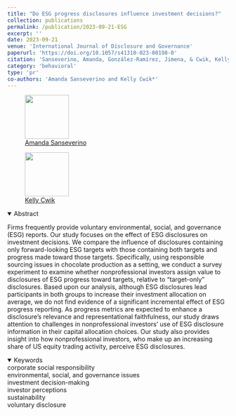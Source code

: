 ```yaml
---
title: "Do ESG progress disclosures influence investment decisions?"
collection: publications
permalink: /publication/2023-09-21-ESG
excerpt: ''
date: 2023-09-21
venue: 'International Journal of Disclosure and Governance'
paperurl: 'https://doi.org/10.1057/s41310-023-00198-0'
citation: 'Sanseverino, Amanda, González-Ramírez, Jimena, & Cwik, Kelly (2023). &quot;Teaching Environmental and Natural Resource Economics: A Review of the Economic Education LiteratureDo ESG progress disclosures influence investment decisions? &quot; <i>  International Journal of Disclosure and Governance </i>. 21: 107-126.'
category: 'behavioral'
type: 'pr'
co-authors: 'Amanda Sanseverino and Kelly Cwik*'
---
```


<!-- Google tag (gtag.js) -->
<script async src="https://www.googletagmanager.com/gtag/js?id=G-Q95WSVMDNZ"></script>
<script>
  window.dataLayer = window.dataLayer || [];
  function gtag(){dataLayer.push(arguments);}
  gtag('js', new Date());

  gtag('config', 'G-Q95WSVMDNZ');
</script>

<body>
<div class="image-container">
        <figure>
            <img src="/images/co-authors/amanda_sanseverino.png" width="100" height="auto">
            <figcaption><a href="https://manhattan.edu/campus-directory/asanseverino02" target="_blank">Amanda Sanseverino</a></figcaption>
        </figure>
        <figure>
            <img src="/images/co-authors/kelly_cwik.png" width="100" height="auto">
            <figcaption><a href="https://www.linkedin.com/in/kellycwik/" target="_blank">Kelly Cwik</a></figcaption>
        </figure>   
        <!-- Add more images as needed -->
    </div>
</body>


<details open>
<summary>
Abstract
</summary>

<p>
Firms frequently provide voluntary environmental, social, and governance (ESG) reports. Our study focuses on the effect of ESG disclosures on investment decisions. We compare the influence of disclosures containing only forward-looking ESG targets with those containing both targets and progress made toward those targets. Specifically, using responsible sourcing issues in chocolate production as a setting, we conduct a survey experiment to examine whether nonprofessional investors assign value to disclosures of ESG progress toward targets, relative to “target-only” disclosures. Based upon our analysis, although ESG disclosures lead participants in both groups to increase their investment allocation on average, we do not find evidence of a significant incremental effect of ESG progress reporting. As progress metrics are expected to enhance a disclosure’s relevance and representational faithfulness, our study draws attention to challenges in nonprofessional investors’ use of ESG disclosure information in their capital allocation choices. Our study also provides insight into how nonprofessional investors, who make up an increasing share of US equity trading activity, perceive ESG disclosures.
</p>

</details>

<details open>
<summary>
Keywords
</summary>
corporate social responsibility <br> 
environmental, social, and governance issues<br>
investment decision-making <br>
investor perceptions <br>
sustainability <br>
voluntary disclosure <br>


</details>